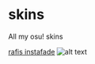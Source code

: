 # skins
All my osu! skins

[rafis instafade](https://cdn.discordapp.com/attachments/880413183347687518/1110613782130077786/-_rafis.osk)
![alt text](https://ibb.co/5GvZwTD)
